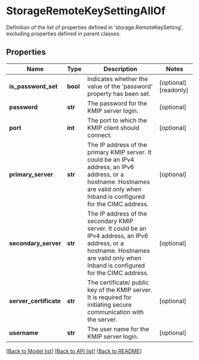 # StorageRemoteKeySettingAllOf

Definition of the list of properties defined in 'storage.RemoteKeySetting', excluding properties defined in parent classes.
## Properties
Name | Type | Description | Notes
------------ | ------------- | ------------- | -------------
**is_password_set** | **bool** | Indicates whether the value of the &#39;password&#39; property has been set. | [optional] [readonly] 
**password** | **str** | The password for the KMIP server login. | [optional] 
**port** | **int** | The port to which the KMIP client should connect. | [optional] 
**primary_server** | **str** | The IP address of the primary KMIP server. It could be an IPv4 address, an IPv6 address, or a hostname. Hostnames are valid only when Inband is configured for the CIMC address. | [optional] 
**secondary_server** | **str** | The IP address of the secondary KMIP server. It could be an IPv4 address, an IPv6 address, or a hostname. Hostnames are valid only when Inband is configured for the CIMC address. | [optional] 
**server_certificate** | **str** | The certificate/ public key of the KMIP server. It is required for initiating secure communication with the server. | [optional] 
**username** | **str** | The user name for the KMIP server login. | [optional] 

[[Back to Model list]](../README.md#documentation-for-models) [[Back to API list]](../README.md#documentation-for-api-endpoints) [[Back to README]](../README.md)


